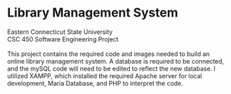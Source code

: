 # Library Management System
Eastern Connecticut State University
 <br>
CSC 450 Software Engineering Project
 <br> <br>
This project contains the required code and images needed to build an online library management system.  A database is required to be connected, and the mySQL code will need to be edited to reflect the new database. I utilized XAMPP, which installed the required Apache server for local development, Maria Database, and PHP to interpret the code.
